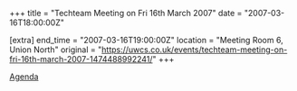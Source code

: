 +++
title = "Techteam Meeting on Fri 16th March 2007"
date = "2007-03-16T18:00:00Z"

[extra]
end_time = "2007-03-16T19:00:00Z"
location = "Meeting Room 6, Union North"
original = "https://uwcs.co.uk/events/techteam-meeting-on-fri-16th-march-2007-1474488992241/"
+++

[Agenda](https://www.warwickcompsoc.co.uk/mailman/private/techteam/2007-March/002056.html)

